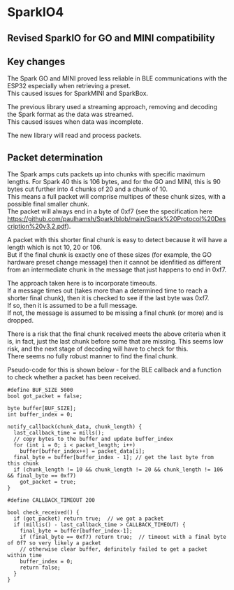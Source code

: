 # SparkIO4
## Revised SparkIO for GO and MINI compatibility

## Key changes

The Spark GO and MINI proved less reliable in BLE communications with the ESP32 especially when retrieving a preset.   
This caused issues for SparkMINI and SparkBox.   

The previous library used a streaming approach, removing and decoding the Spark format as the data was streamed.   
This caused issues when data was incomplete.   

The new library will read and process packets.   


## Packet determination
The Spark amps cuts packets up into chunks with specific maximum lengths. For Spark 40 this is 106 bytes, and for the GO and MINI, this is 90 bytes cut further into 4 chunks of 20 and a chunk of 10.    
This means a full packet will comprise multipes of these chunk sizes, with a possible final smaller chunk.   
The packet will always end in a byte of 0xf7 (see the specification here https://github.com/paulhamsh/Spark/blob/main/Spark%20Protocol%20Description%20v3.2.pdf).   

A packet with this shorter final chunk is easy to detect because it will have a length which is not 10, 20 or 106.   
But if the final chunk is exactly one of these sizes (for example, the GO hardware preset change message) then it cannot be idenfitied as different from an intermediate chunk in the message that just happens to end in 0xf7. 

The approach taken here is to incorporate timeouts.   
If a message times out (takes more than a determined time to reach a shorter final chunk), then it is checked to see if the last byte was 0xf7.   
If so, then it is assumed to be a full message.   
If not, the message is assumed to be missing a final chunk (or more) and is dropped.

There is a risk that the final chunk received meets the above criteria when it is, in fact, just the last chunk before some that are missing. This seems low risk, and the next stage of decoding will have to check for this.   
There seems no fully robust manner to find the final chunk.   

Pseudo-code for this is shown below - for the BLE callback and a function to check whether a packet has been received.   

```
#define BUF_SIZE 5000
bool got_packet = false;

byte buffer[BUF_SIZE];
int buffer_index = 0;

notify_callback(chunk_data, chunk_length) {
  last_callback_time = mills();
  // copy bytes to the buffer and update buffer_index
  for (int i = 0; i < packet_length; i++)
    buffer[buffer_index++] = packet_data[i];
  final_byte = buffer[buffer_index - 1]; // get the last byte from this chunk 
  if (chunk_length != 10 && chunk_length != 20 && chunk_length != 106 && final_byte == 0xf7)
    got_packet = true;
}
```

```
#define CALLBACK_TIMEOUT 200

bool check_received() {
  if (got_packet) return true;  // we got a packet
  if (millis() - last_callback_time > CALLBACK_TIMEOUT) {
    final_byte = buffer[buffer_index-1];
    if (final_byte == 0xf7) return true;  // timeout with a final byte of 0f7 so very likely a packet
    // otherwise clear buffer, definitely failed to get a packet within time
    buffer_index = 0;
    return false;
  }
}
```

